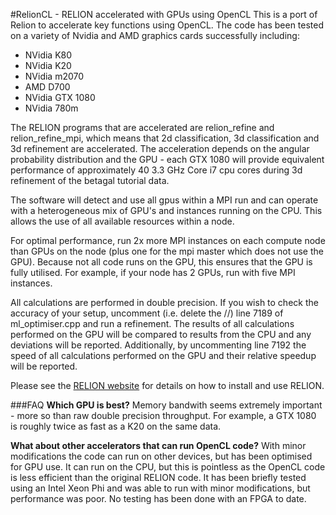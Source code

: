 #RelionCL - RELION accelerated with GPUs using OpenCL
This is a port of Relion to accelerate key functions using OpenCL. The code has been tested on a variety of Nvidia and AMD graphics cards successfully including:
- NVidia K80
- NVidia K20
- NVidia m2070
- AMD D700
- NVidia GTX 1080
- NVidia 780m

The RELION programs that are accelerated are relion_refine and relion_refine_mpi, which means that 2d classification, 3d classification and 3d refinement are accelerated. The acceleration depends on the angular probability distribution and the GPU - each GTX 1080 will provide equivalent performance of approximately 40 3.3 GHz Core i7 cpu cores during 3d refinement of the betagal tutorial data.

The software will detect and use all gpus within a MPI run and can operate with a heterogeneous mix of GPU's and instances running on the CPU. This allows the use of all available resources within a node. 

For optimal performance, run 2x more MPI instances on each compute node than GPUs on the node (plus one for the mpi master which does not use the GPU). Because not all code runs on the GPU, this ensures that the GPU is fully utilised. For example, if your node has 2 GPUs, run with five MPI instances.

All calculations are performed in double precision. If you wish to check the accuracy of your setup, uncomment (i.e. delete the //) line 7189 of ml_optimiser.cpp and run a refinement. The results of all calculations performed on the GPU will be compared to results from the CPU and any deviations will be reported. Additionally, by uncommenting line 7192 the speed of all calculations performed on the GPU and their relative speedup will be reported.

Please see the [RELION website](http://www2.mrc-lmb.cam.ac.uk/relion/index.php/Main_Page) for details on how to install and use RELION.

###FAQ
**Which GPU is best?**
Memory bandwith seems extremely important - more so than raw double precision throughput. For example, a GTX 1080 is roughly twice as fast as a K20 on the same data.

**What about other accelerators that can run OpenCL code?**
With minor modifications the code can run on other devices, but has been optimised for GPU use. It can run on the CPU, but this is pointless as the OpenCL code is less efficient than the original RELION code. It has been briefly tested using an Intel Xeon Phi and was able to run with minor modifications, but performance was poor. No testing has been done with an FPGA to date.

